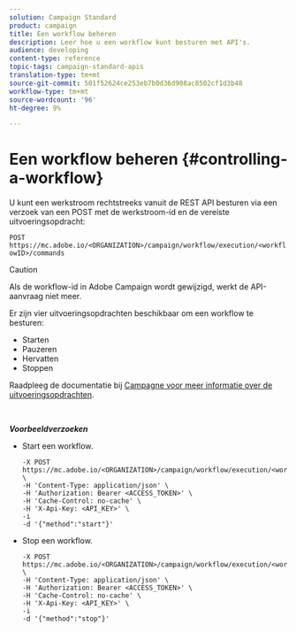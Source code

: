 ```yaml
---
solution: Campaign Standard
product: campaign
title: Een workflow beheren
description: Leer hoe u een workflow kunt besturen met API's.
audience: developing
content-type: reference
topic-tags: campaign-standard-apis
translation-type: tm+mt
source-git-commit: 501f52624ce253eb7b0d36d908ac8502cf1d3b48
workflow-type: tm+mt
source-wordcount: '96'
ht-degree: 9%

---
```



# Een workflow beheren {#controlling-a-workflow}

U kunt een werkstroom rechtstreeks vanuit de REST API besturen via een verzoek van een POST met de werkstroom-id en de vereiste uitvoeringsopdracht:

`POST https://mc.adobe.io/<ORGANIZATION>/campaign/workflow/execution/<workflowID>/commands`

>[!CAUTION]
>
>Als de workflow-id in Adobe Campaign wordt gewijzigd, werkt de API-aanvraag niet meer.

Er zijn vier uitvoeringsopdrachten beschikbaar om een workflow te besturen:

* Starten
* Pauzeren
* Hervatten
* Stoppen

Raadpleeg de documentatie bij [Campagne voor meer informatie over de uitvoeringsopdrachten](https://docs.adobe.com/content/help/en/campaign-standard/using/managing-processes-and-data/executing-a-workflow/about-workflow-execution.html).

<br/>

***Voorbeeldverzoeken***

* Start een workflow.

   ```
   -X POST https://mc.adobe.io/<ORGANIZATION>/campaign/workflow/execution/<workflowID>/commands \
   -H 'Content-Type: application/json' \
   -H 'Authorization: Bearer <ACCESS_TOKEN>' \
   -H 'Cache-Control: no-cache' \
   -H 'X-Api-Key: <API_KEY>' \
   -i
   -d '{"method":"start"}'
   ```

   <!-- + réponse -->

* Stop een workflow.

   ```
   -X POST https://mc.adobe.io/<ORGANIZATION>/campaign/workflow/execution/<workflowID>/commands \
   -H 'Content-Type: application/json' \
   -H 'Authorization: Bearer <ACCESS_TOKEN>' \
   -H 'Cache-Control: no-cache' \
   -H 'X-Api-Key: <API_KEY>' \
   -i
   -d '{"method":"stop"}'
   ```

   <!-- + réponse -->
